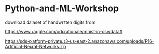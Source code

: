# Python-and-ML-Workshop


download dataset of handwritten digits from 

https://www.kaggle.com/oddrationale/mnist-in-csv/data#




https://sds-platform-private.s3-us-east-2.amazonaws.com/uploads/P16-Artificial-Neural-Networks.zip
